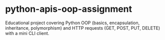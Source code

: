 # python-apis-oop-assignment
Educational project covering Python OOP (basics, encapsulation, inheritance, polymorphism) and HTTP requests (GET, POST, PUT, DELETE) with a mini CLI client.
